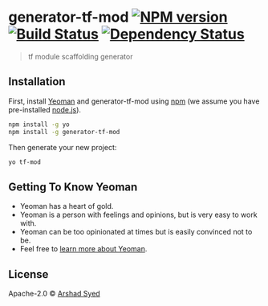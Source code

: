 # generator-tf-mod [![NPM version][npm-image]][npm-url] [![Build Status][travis-image]][travis-url] [![Dependency Status][daviddm-image]][daviddm-url]
> tf module scaffolding generator

## Installation

First, install [Yeoman](http://yeoman.io) and generator-tf-mod using [npm](https://www.npmjs.com/) (we assume you have pre-installed [node.js](https://nodejs.org/)).

```bash
npm install -g yo
npm install -g generator-tf-mod
```

Then generate your new project:

```bash
yo tf-mod
```

## Getting To Know Yeoman

 * Yeoman has a heart of gold.
 * Yeoman is a person with feelings and opinions, but is very easy to work with.
 * Yeoman can be too opinionated at times but is easily convinced not to be.
 * Feel free to [learn more about Yeoman](http://yeoman.io/).

## License

Apache-2.0 © [Arshad Syed]()


[npm-image]: https://badge.fury.io/js/generator-tf-mod.svg
[npm-url]: https://npmjs.org/package/generator-tf-mod
[travis-image]: https://travis-ci.com/arshad75/generator-tf-mod.svg?branch=master
[travis-url]: https://travis-ci.com/arshad75/generator-tf-mod
[daviddm-image]: https://david-dm.org/arshad75/generator-tf-mod.svg?theme=shields.io
[daviddm-url]: https://david-dm.org/arshad75/generator-tf-mod
